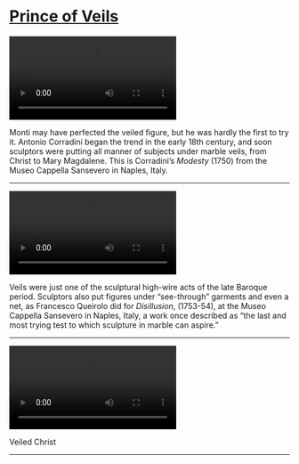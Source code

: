 # [Prince of Veils](http://artsmia.github.io/griot/#/stories/493)

<video src='http://cdn.dx.artsmia.org/videos/12092/modesty.mp4'></video>

<p>Monti may have perfected the veiled figure, but he was hardly the first to try it. Antonio Corradini began the trend in the early 18th century, and soon sculptors were putting all manner of subjects under marble veils, from Christ to Mary Magdalene. This is Corradini’s<i> Modesty</i> (1750) from the Museo Cappella Sansevero in Naples, Italy.</p>

---

<video src='http://cdn.dx.artsmia.org/videos/12092/disillusion.mp4'></video>

<p>Veils were just one of the sculptural high-wire acts of the late Baroque period. Sculptors also put figures under “see-through” garments and even a net, as Francesco Queirolo did for <span><i>Disillusion</i>, (1753-54),</span> at the Museo Cappella Sansevero in Naples, Italy, a work once described as “the last and most trying test to which sculpture in marble can aspire.”</p>

---

<video src='http://cdn.dx.artsmia.org/videos/12092/veiled-christ.mp4'></video>

<p>Veiled Christ</p>

---
